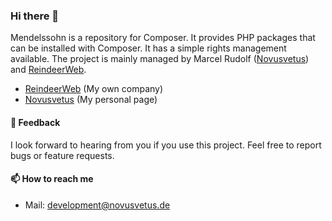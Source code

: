 ### Hi there 👋

Mendelssohn is a repository for Composer. It provides PHP packages that can be installed with Composer. It has a simple rights management available.
The project is mainly managed by Marcel Rudolf ([Novusvetus](https://github.com/Novusvetus)) and [ReindeerWeb](https://github.com/ReindeerWeb).

* [ReindeerWeb](https://reindeer-web.de) (My own company)
* [Novusvetus](https://novusvetus.de) (My personal page)

#### 💬 Feedback
I look forward to hearing from you if you use this project. Feel free to report bugs or feature requests.

#### 📫 How to reach me

- Mail: [development@novusvetus.de](mailto:development@novusvetus.de)
